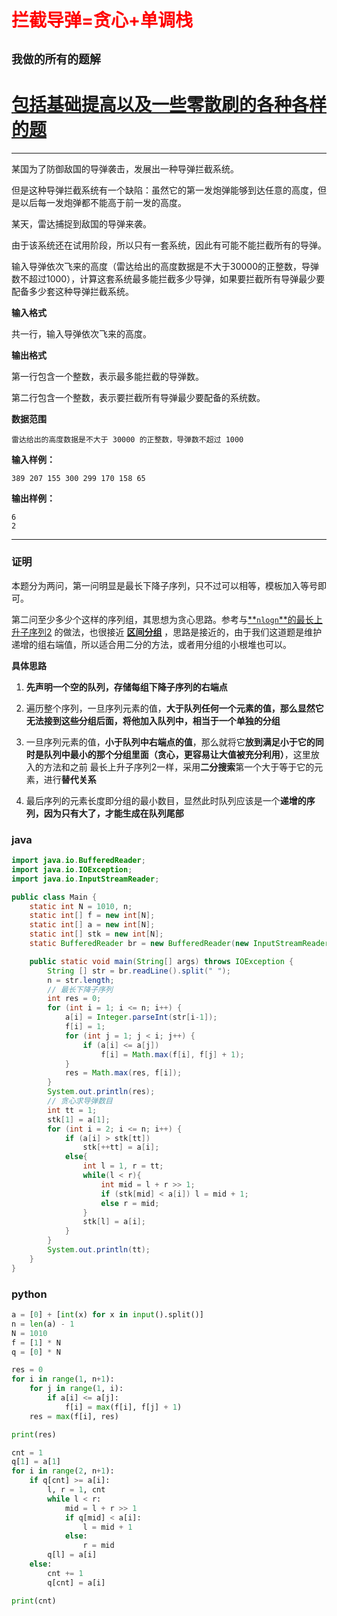 # <font color='red'>拦截导弹=贪心+单调栈</font>

## **`我做的所有的题解`**

# [包括基础提高以及一些零散刷的各种各样的题](https://www.acwing.com/blog/content/33005/) 
----------
某国为了防御敌国的导弹袭击，发展出一种导弹拦截系统。

但是这种导弹拦截系统有一个缺陷：虽然它的第一发炮弹能够到达任意的高度，但是以后每一发炮弹都不能高于前一发的高度。

某天，雷达捕捉到敌国的导弹来袭。

由于该系统还在试用阶段，所以只有一套系统，因此有可能不能拦截所有的导弹。

输入导弹依次飞来的高度（雷达给出的高度数据是不大于30000的正整数，导弹数不超过1000），计算这套系统最多能拦截多少导弹，如果要拦截所有导弹最少要配备多少套这种导弹拦截系统。

**输入格式**

共一行，输入导弹依次飞来的高度。

**输出格式**

第一行包含一个整数，表示最多能拦截的导弹数。

第二行包含一个整数，表示要拦截所有导弹最少要配备的系统数。

**数据范围**

```
雷达给出的高度数据是不大于 30000 的正整数，导弹数不超过 1000
```

**输入样例：**


```
389 207 155 300 299 170 158 65
```

**输出样例：**

```
6
2
```


----------
### 证明

本题分为两问，第一问明显是最长下降子序列，只不过可以相等，模板加入等号即可。

第二问至少多少个这样的序列组，其思想为贪心思路。参考与[**`nlogn`**的最长上升子序列2](https://www.acwing.com/solution/content/143804/) 的做法，也很接近 [**区间分组**](https://www.acwing.com/activity/content/code/content/3394847/) ，思路是接近的，由于我们这道题是维护递增的组右端值，所以适合用二分的方法，或者用分组的小根堆也可以。

**具体思路**

1. **先声明一个空的队列，存储每组下降子序列的右端点**

2. 遍历整个序列，一旦序列元素的值，**大于队列任何一个元素的值，那么显然它无法接到这些分组后面，将他加入队列中，相当于一个单独的分组**

3. 一旦序列元素的值，**小于队列中右端点的值**，那么就将它**放到满足小于它的同时是队列中最小的那个分组里面（贪心，更容易让大值被充分利用）**，这里放入的方法和之前 最长上升子序列2一样，采用**二分搜索**第一个大于等于它的元素，进行**替代关系**

4. 最后序列的元素长度即分组的最小数目，显然此时队列应该是一个**递增的序列，因为只有大了，才能生成在队列尾部**

### java
```java
import java.io.BufferedReader;
import java.io.IOException;
import java.io.InputStreamReader;

public class Main {
    static int N = 1010, n;
    static int[] f = new int[N];
    static int[] a = new int[N];
    static int[] stk = new int[N];
    static BufferedReader br = new BufferedReader(new InputStreamReader(System.in));

    public static void main(String[] args) throws IOException {
        String [] str = br.readLine().split(" ");
        n = str.length;
        // 最长下降子序列
        int res = 0;
        for (int i = 1; i <= n; i++) {
            a[i] = Integer.parseInt(str[i-1]);
            f[i] = 1;
            for (int j = 1; j < i; j++) {
                if (a[i] <= a[j])
                    f[i] = Math.max(f[i], f[j] + 1);
            }
            res = Math.max(res, f[i]);
        }
        System.out.println(res);
        // 贪心求导弹数目
        int tt = 1;
        stk[1] = a[1];
        for (int i = 2; i <= n; i++) {
            if (a[i] > stk[tt])
                stk[++tt] = a[i];
            else{
                int l = 1, r = tt;
                while(l < r){
                    int mid = l + r >> 1;
                    if (stk[mid] < a[i]) l = mid + 1;
                    else r = mid;
                }
                stk[l] = a[i];
            }
        }
        System.out.println(tt);
    }
}
```

### python 

```python
a = [0] + [int(x) for x in input().split()]
n = len(a) - 1
N = 1010
f = [1] * N
q = [0] * N

res = 0
for i in range(1, n+1):
    for j in range(1, i):
        if a[i] <= a[j]:
            f[i] = max(f[i], f[j] + 1)
    res = max(f[i], res)

print(res)

cnt = 1
q[1] = a[1]
for i in range(2, n+1):
    if q[cnt] >= a[i]:
        l, r = 1, cnt
        while l < r:
            mid = l + r >> 1
            if q[mid] < a[i]:
                l = mid + 1
            else:
                r = mid
        q[l] = a[i]
    else:
        cnt += 1
        q[cnt] = a[i]

print(cnt)

```